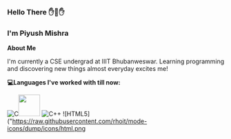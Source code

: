 ### Hello There ✋👋✋
### I'm Piyush Mishra

**About Me**

I'm currently a CSE undergrad at IIIT Bhubanweswar. Learning programming and discovering new things almost everyday excites me!
 
**💻Languages I've worked with till now:**

![C](https://raw.githubusercontent.com/jmnote/z-icons/master/svg/c.svg)<img src="https://raw.githubusercontent.com/jmnote/z-icons/master/svg/c.svg" width="50px">
![C++]("https://raw.githubusercontent.com/jmnote/z-icons/master/svg/cpp.svg")
![HTML5]("https://raw.githubusercontent.com/rhoit/mode-icons/dump/icons/html.png

 

